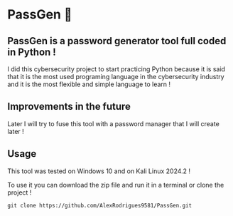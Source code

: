 # PassGen 🔐

## PassGen is a password generator tool full coded in Python ! 
I did this cybersecurity project to start practicing Python because it is said that it is the most used programing language in the cybersecurity industry and it is the most flexible and simple language to learn !

## Improvements in the future
Later I will try to fuse this tool with a password manager that I will create later ! 

## Usage
This tool was tested on Windows 10 and on Kali Linux 2024.2 ! 

To use it you can download the zip file and run it in a terminal or clone the project ! 

``` 
git clone https://github.com/AlexRodrigues9581/PassGen.git
```




